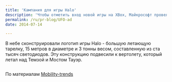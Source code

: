 ```yaml
---
title: 'Кампания для игры Halo'
description: 'Чтобы отметить вход новой игры на XBox, Майкрософт провел специальную кампанию в небе Лондона. В небе сконструировали логотип игры Halo - большую летающую тарелку, 15 метров в диаметре и 3 тонны весом, составленную из ста тысяч светодиодов. Эту конструкцию подвесили к вертолету, который летал над Темзой и Мостом Тауэр.'
permalink: /ru/pr-blog/UFO-ad
date: 2014-07-14

---
```


В небе сконструировали логотип игры Halo - большую летающую тарелку, 15 метров в диаметре и 3 тонны весом, составленную из ста тысяч светодиодов. Эту конструкцию подвесили к вертолету, который летал над Темзой и Мостом Тауэр.

<img src="http://www.mobility-trends.com/wp-content/uploads/2013/01/04_halo.jpg" alt="">

По материалам <a href="http://www.mobility-trends.com/index.php/2012/11/an-ufo-flying-over-london">Mobility-trends</a>


